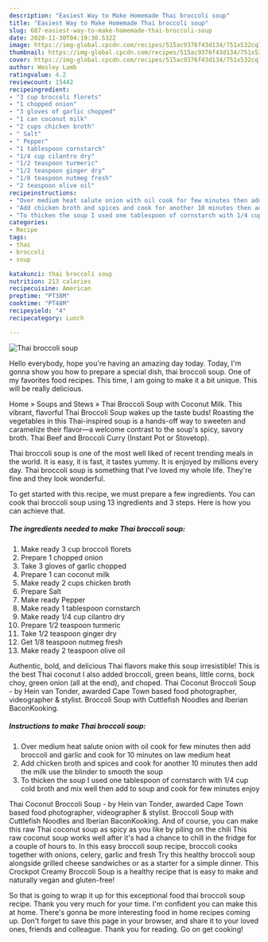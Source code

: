 ```yaml
---
description: "Easiest Way to Make Homemade Thai broccoli soup"
title: "Easiest Way to Make Homemade Thai broccoli soup"
slug: 687-easiest-way-to-make-homemade-thai-broccoli-soup
date: 2020-11-30T04:19:30.532Z
image: https://img-global.cpcdn.com/recipes/515ac9376f43d134/751x532cq70/thai-broccoli-soup-recipe-main-photo.jpg
thumbnail: https://img-global.cpcdn.com/recipes/515ac9376f43d134/751x532cq70/thai-broccoli-soup-recipe-main-photo.jpg
cover: https://img-global.cpcdn.com/recipes/515ac9376f43d134/751x532cq70/thai-broccoli-soup-recipe-main-photo.jpg
author: Wesley Lamb
ratingvalue: 4.2
reviewcount: 15442
recipeingredient:
- "3 cup broccoli florets"
- "1 chopped onion"
- "3 gloves of garlic chopped"
- "1 can coconut milk"
- "2 cups chicken broth"
- " Salt"
- " Pepper"
- "1 tablespoon cornstarch"
- "1/4 cup cilantro dry"
- "1/2 teaspoon turmeric"
- "1/2 teaspoon ginger dry"
- "1/8 teaspoon nutmeg fresh"
- "2 teaspoon olive oil"
recipeinstructions:
- "Over medium heat salute onion with oil cook for few minutes then add broccoli and garlic and cook for 10 minutes on law medium heat"
- "Add chicken broth and spices and cook for another 10 minutes then add the milk use the blinder to smooth the soup"
- "To thicken the soup I used one tablespoon of cornstarch with 1/4 cup cold broth and mix well then add to soup and cook for few minutes enjoy"
categories:
- Recipe
tags:
- thai
- broccoli
- soup

katakunci: thai broccoli soup 
nutrition: 213 calories
recipecuisine: American
preptime: "PT38M"
cooktime: "PT48M"
recipeyield: "4"
recipecategory: Lunch

---
```



![Thai broccoli soup](https://img-global.cpcdn.com/recipes/515ac9376f43d134/751x532cq70/thai-broccoli-soup-recipe-main-photo.jpg)

Hello everybody, hope you're having an amazing day today. Today, I'm gonna show you how to prepare a special dish, thai broccoli soup. One of my favorites food recipes. This time, I am going to make it a bit unique. This will be really delicious.

Home » Soups and Stews » Thai Broccoli Soup with Coconut Milk. This vibrant, flavorful Thai Broccoli Soup wakes up the taste buds! Roasting the vegetables in this Thai-inspired soup is a hands-off way to sweeten and caramelize their flavor—a welcome contrast to the soup&#39;s spicy, savory broth. Thai Beef and Broccoli Curry (Instant Pot or Stovetop).

Thai broccoli soup is one of the most well liked of recent trending meals in the world. It is easy, it is fast, it tastes yummy. It is enjoyed by millions every day. Thai broccoli soup is something that I've loved my whole life. They're fine and they look wonderful.


To get started with this recipe, we must prepare a few ingredients. You can cook thai broccoli soup using 13 ingredients and 3 steps. Here is how you can achieve that.

<!--inarticleads1-->

##### The ingredients needed to make Thai broccoli soup:

1. Make ready 3 cup broccoli florets
1. Prepare 1 chopped onion
1. Take 3 gloves of garlic chopped
1. Prepare 1 can coconut milk
1. Make ready 2 cups chicken broth
1. Prepare  Salt
1. Make ready  Pepper
1. Make ready 1 tablespoon cornstarch
1. Make ready 1/4 cup cilantro dry
1. Prepare 1/2 teaspoon turmeric
1. Take 1/2 teaspoon ginger dry
1. Get 1/8 teaspoon nutmeg fresh
1. Make ready 2 teaspoon olive oil


Authentic, bold, and delicious Thai flavors make this soup irresistible! This is the best Thai coconut I also added broccoli, green beans, little corns, bock choy, green onion (all at the end), and choped. Thai Coconut Broccoli Soup - by Hein van Tonder, awarded Cape Town based food photographer, videographer &amp; stylist. Broccoli Soup with Cuttlefish Noodles and Iberian BaconKooking. 

<!--inarticleads2-->

##### Instructions to make Thai broccoli soup:

1. Over medium heat salute onion with oil cook for few minutes then add broccoli and garlic and cook for 10 minutes on law medium heat
1. Add chicken broth and spices and cook for another 10 minutes then add the milk use the blinder to smooth the soup
1. To thicken the soup I used one tablespoon of cornstarch with 1/4 cup cold broth and mix well then add to soup and cook for few minutes enjoy


Thai Coconut Broccoli Soup - by Hein van Tonder, awarded Cape Town based food photographer, videographer &amp; stylist. Broccoli Soup with Cuttlefish Noodles and Iberian BaconKooking. And of course, you can make this raw Thai coconut soup as spicy as you like by piling on the chili This raw coconut soup works well after it&#39;s had a chance to chill in the fridge for a couple of hours to. In this easy broccoli soup recipe, broccoli cooks together with onions, celery, garlic and fresh Try this healthy broccoli soup alongside grilled cheese sandwiches or as a starter for a simple dinner. This Crockpot Creamy Broccoli Soup is a healthy recipe that is easy to make and naturally vegan and gluten-free! 

So that is going to wrap it up for this exceptional food thai broccoli soup recipe. Thank you very much for your time. I'm confident you can make this at home. There's gonna be more interesting food in home recipes coming up. Don't forget to save this page in your browser, and share it to your loved ones, friends and colleague. Thank you for reading. Go on get cooking!
